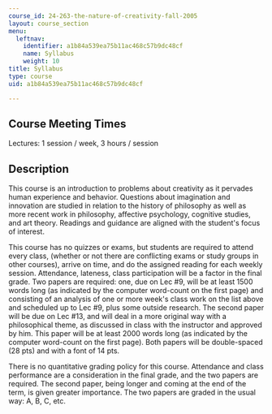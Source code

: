 ```yaml
---
course_id: 24-263-the-nature-of-creativity-fall-2005
layout: course_section
menu:
  leftnav:
    identifier: a1b84a539ea75b11ac468c57b9dc48cf
    name: Syllabus
    weight: 10
title: Syllabus
type: course
uid: a1b84a539ea75b11ac468c57b9dc48cf

---
```


Course Meeting Times
--------------------

Lectures: 1 session / week, 3 hours / session

Description
-----------

This course is an introduction to problems about creativity as it pervades human experience and behavior. Questions about imagination and innovation are studied in relation to the history of philosophy as well as more recent work in philosophy, affective psychology, cognitive studies, and art theory. Readings and guidance are aligned with the student's focus of interest.

This course has no quizzes or exams, but students are required to attend every class, (whether or not there are conflicting exams or study groups in other courses), arrive on time, and do the assigned reading for each weekly session. Attendance, lateness, class participation will be a factor in the final grade. Two papers are required: one, due on Lec #9, will be at least 1500 words long (as indicated by the computer word-count on the first page) and consisting of an analysis of one or more week's class work on the list above and scheduled up to Lec #9, plus some outside research. The second paper will be due on Lec #13, and will deal in a more original way with a philosophical theme, as discussed in class with the instructor and approved by him. This paper will be at least 2000 words long (as indicated by the computer word-count on the first page). Both papers will be double-spaced (28 pts) and with a font of 14 pts.

There is no quantitative grading policy for this course. Attendance and class performance are a consideration in the final grade, and the two papers are required. The second paper, being longer and coming at the end of the term, is given greater importance. The two papers are graded in the usual way: A, B, C, etc.